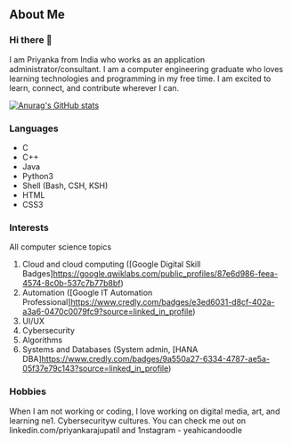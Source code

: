 ## About Me
### Hi there 👋

I am Priyanka from India who works as an application administrator/consultant. I am a computer engineering graduate who loves learning technologies and programming in my free time. I am excited to learn, connect, and contribute wherever I can. 

[![Anurag's GitHub stats](https://github-readme-stats.vercel.app/api?username=pinkkoalas)](https://github.com/anuraghazra/github-readme-stats)

### Languages
- C
- C++
- Java
- Python3
- Shell (Bash, CSH, KSH)
- HTML
- CSS3

### Interests
All computer science topics
1. Cloud and cloud computing ([Google Digital Skill Badges]https://google.qwiklabs.com/public_profiles/87e6d986-feea-4574-8c0b-537c7b77b8bf)
1. Automation ([Google IT Automation Professional]https://www.credly.com/badges/e3ed6031-d8cf-402a-a3a6-0470c0079fc9?source=linked_in_profile)
1. UI/UX
1. Cybersecurity
1. Algorithms
1. Systems and Databases (System admin, [HANA DBA]https://www.credly.com/badges/9a550a27-6334-4787-ae5a-05f37e79c143?source=linked_in_profile)

### Hobbies
When I am not working or coding, I love working on digital media, art, and learning ne1. Cybersecurityw cultures. You can check me out on linkedin.com/priyankarajupatil and 1nstagram - yeahicandoodle

<!--
**pinkkoalas/pinkkoalas** is a ✨ _special_ ✨ repository because its `README.md` (this file) appears on your GitHub profile.

Here are some ideas to get you started:

- 🔭 I’m currently working on ...
- 🌱 I’m currently learning ...
- 👯 I’m looking to collaborate on ...
- 🤔 I’m looking for help with ...
- 💬 Ask me about ...
- 📫 How to reach me: ...
- 😄 Pronouns: ...
- ⚡ Fun fact: ...
-->
